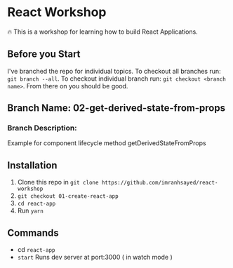 # React Workshop

:fire: This is a workshop for learning how to build React Applications.

## Before you Start
I've branched the repo for individual topics.
To checkout all branches run: `git branch --all`.
To checkout individual branch run: `git checkout <branch name>`. From there on you should be good.

## Branch Name: 02-get-derived-state-from-props
### Branch Description:
Example for component lifecycle method getDerivedStateFromProps


## Installation

1. Clone this repo in `git clone https://github.com/imranhsayed/react-workshop`
2. `git checkout 01-create-react-app`
3. `cd react-app`
4. Run `yarn`

## Commands

- cd `react-app`
- `start` Runs dev server at port:3000 ( in watch mode )
